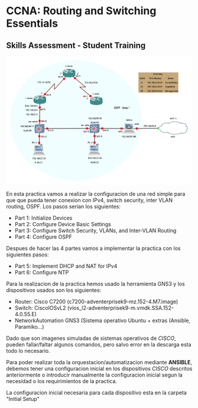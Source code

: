 # CCNA: Routing and Switching Essentials


## Skills Assessment - Student Training  

![Topology for this example](Images/Training.png)

En esta practica vamos a realizar la configuracion de una red simple para
que que pueda tener conexion con IPv4, switch security, inter VLAN routing,
OSPF.
Los pasos serian los siguientes:

- Part 1: Initialize Devices  
- Part 2: Configure Device Basic Settings  
- Part 3: Configure Switch Security, VLANs, and Inter-VLAN Routing   
- Part 4: Configure OSPF  

Despues de hacer las 4 partes vamos a implementar la practica con los siguientes pasos:

- Part 5: Implement DHCP and NAT for IPv4  
- Part 6: Configure NTP  


Para la realizacion de la practica hemos usado la herramienta GNS3 y los
dispositivos usados son los siguientes:
- Router: Cisco C7200 (c7200-adventerprisek9-mz.152-4.M7.image)
- Switch: CiscoIOSvL2 (vios_l2-adventerprisek9-m.vmdk.SSA.152-4.0.55.E)
- NetworkAutomation GNS3 (Sistema operativo Ubuntu + extras (Ansible, Paramiko...)

Dado que son imagenes simuladas de sistemas operativos de *CISCO*, pueden 
fallar/faltar algunos comandos, pero salvo error en la descarga esta todo lo necesario.

Para poder realizar toda la orquestacion/automatizacion mediante **ANSIBLE**, debemos
tener una configuracion inicial en los dispositivos *CISCO* descritos anteriormente o 
introducir manualmente la configuracion inicial segun la necesidad o los requirimientos 
de la practica.

La configuracion inicial necesaria para cada dispositivo esta en la carpeta 
"Initial Setup"

